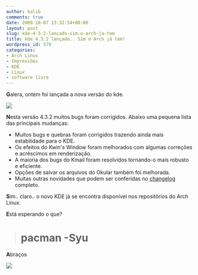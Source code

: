 ```yaml
---
author: kalib
comments: true
date: 2009-10-07 13:32:54+00:00
layout: post
slug: kde-4-3-2-lancado-sim-o-arch-ja-tem
title: kde 4.3.2 lançado.. Sim o Arch já tem!
wordpress_id: 579
categories:
- Arch Linux
- Impressões
- KDE
- Linux
- software livre
---
```


**G**alera, ontem foi lançada a nova versão do kde.


[![](http://kde.org/announcements/4.3/images/kde430-desktop.png)](http://kde.org/announcements/4.3/images/kde430-desktop.png)



**N**esta versão 4.3.2 muitos bugs foram corrigidos. Abaixo uma pequena lista das principais mudanças:

* Muitos bugs e quebras foram corrigidos trazendo ainda mais estabilidade para o KDE.
* Os efeitos do Kwin's Window foram melhorados com algumas correções e acréscimos em renderização.
* A maioria dos bugs do Kmail foram resolvidos tornando-o mais robusto e eficiente.
* Opções de salvar os arquivos do Okular também foi melhorada.
* Muitas outras novidades que podem ser conferidas no [changelog](http://www.kde.org/announcements/changelogs/changelog4_3_1to4_3_2.php) completo.

**S**im.. claro.. o novo KDE já se encontra disponível nos repositórios do Arch Linux.

**E**stá esperando o que?


> # pacman -Syu


**A**braços


![](http://www.marcelocavalcante.net/portal/imgs/userbar.gif)
